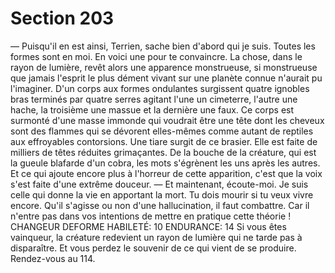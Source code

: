 # Section 203

— Puisqu'il en est ainsi, Terrien, sache bien d'abord qui je suis. 
Toutes les formes sont en moi. En voici une pour te convaincre. 
La chose, dans le rayon de lumière, revêt alors une apparence 
monstrueuse, si monstrueuse que jamais l'esprit le plus dément 
vivant sur une planète connue n'aurait pu l'imaginer. D'un corps 
aux formes ondulantes surgissent quatre ignobles bras terminés 
par quatre serres agitant l'une un cimeterre, l'autre une hache, la 
troisième une massue et la dernière une faux. Ce corps est 
surmonté d'une masse immonde qui voudrait être une tête dont 
les cheveux sont des 
flammes qui se dévorent elles-mêmes comme autant de reptiles 
aux effroyables contorsions. Une tiare surgit de ce brasier. Elle 
est faite de milliers de têtes réduites grimaçantes. De la bouche 
de la créature, qui est la gueule blafarde d'un cobra, les mots 
s'égrènent les uns après les autres. Et ce qui ajoute encore plus à 
l'horreur de cette apparition, c'est que la voix s'est faite d'une 
extrême douceur. — Et maintenant, écoute-moi. Je suis celle qui 
donne la vie en apportant la mort. Tu dois mourir si tu veux vivre 
encore. 
Qu'il s'agisse ou non d'une hallucination, il faut combattre. Car il 
n'entre pas dans vos intentions de mettre en pratique cette 
théorie ! 
CHANGEUR DEFORME HABILETÉ: 10 ENDURANCE: 14 
Si vous êtes vainqueur, la créature redevient un rayon de lumière 
qui ne tarde pas à disparaître. Et vous perdez le souvenir de ce 
qui vient de se produire. Rendez-vous au 114.